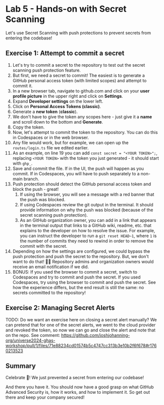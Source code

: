 # Lab 5 - Hands-on with Secret Scanning

Let's use Secret Scanning with push protections to prevent secrets from entering the codebase!

## Exercise 1: Attempt to commit a secret

1. Let's try to commit a secret to the repository to test out the secret scanning push protection feature.
2. But first, we need a secret to commit! The easiest is to generate a GitHub personal access token (with limited scopes) and attempt to commit it.
3. In a new browser tab, navigate to github.com and click on your **user profile picture** in the upper right and click on **Settings**.
4. Expand **Developer settings** on the lower left.
5. Click on **Personal Access Tokens (classic)**.
6. Generate a **new token** (**classic**).
7. We don't have to give the token any scopes here - just give it a **name** and scroll down to the bottom and **Generate**.
8. Copy the token.
9. Now, let's attempt to commit the token to the repository. You can do this in Codespaces or in the web browser.
10. Any file would work, but for example, we can open up the `routes/login.ts` file we edited earlier.
11. As an example, on line 19 you can add `const secret = "<YOUR TOKEN>";`, replacing `<YOUR TOKEN>` with the token you just generated - it should start with `ghp_`.
12. Save and commit the file. If in the UI, the push will happen as you commit. If in Codespaces, you will have to push separately to a non-main branch.
13. Push protection should detect the GitHub personal access token and block the push - great!
    1. If using the browser, you will see a message with a red banner that the push was blocked.
    2. If using Codespaces review the git output in the terminal. It should provide information on why the push was blocked (because of the secret scanning push protection).
    3. As an GitHub organization owner, you can add in a link that appears in the terminal output that links to a GitHub wiki, readme, etc. that explains to the developer on how to resolve the issue. For example, you can instruct the developer to run a `git reset HEAD~1`, where `1` is the number of commits they need to rewind in order to remove the commit with the secret.
14. Depending on how the settings are configured, we could bypass the push protection and push the secret to the repository. But, we don't want to do that! 🙅‍♂️ Repository admins and organization owners would receive an email notification if we did.
15. BONUS: If you used the browser to commit a secret, switch to Codespaces and try to commit and push the secret. If you used Codespaces, try using the browser to commit and push the secret. See how the experience differs, but the end result is still the same: no secrets committed to the repository!

## Exercise 2: Managing Secret Alerts

TODO: Do we want an exercise here on closing a secret alert manually? We can pretend that for one of the secret alerts, we went to the cloud provider and revoked the token, so now we can go and close the alert and note that on the repo. See comment: https://github.com/joshjohanning-org/universe2024-ghas-workshop/pull/1/files/71e88234cd01574b5c4747cc313b3e10b2f6f678#r1760213523

## Summary

Celebrate 🎉! We just prevented a secret from entering our codebase!

And there you have it. You should now have a good grasp on what GitHub Advanced Security is, how it works, and how to implement it. So get out there and keep your company secured!

